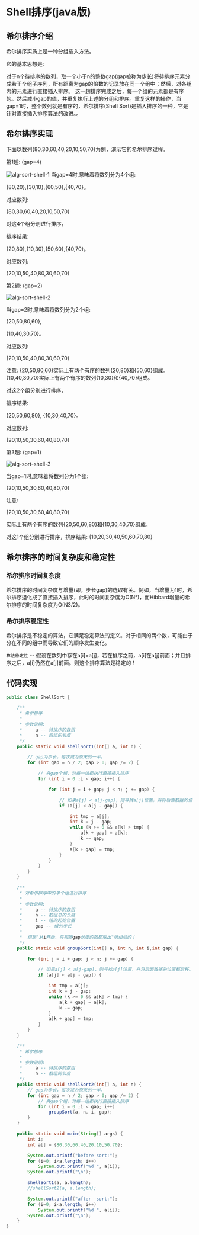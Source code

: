 # Shell排序(java版)

## 希尔排序介绍

希尔排序实质上是一种分组插入方法。

它的基本思想是: 

对于n个待排序的数列，取一个小于n的整数gap(gap被称为步长)将待排序元素分成若干个组子序列，所有距离为gap的倍数的记录放在同一个组中；然后，对各组内的元素进行直接插入排序。 这一趟排序完成之后，每一个组的元素都是有序的。然后减小gap的值，并重复执行上述的分组和排序。重复这样的操作，当gap=1时，整个数列就是有序的，希尔排序(Shell Sort)是插入排序的一种，它是针对直接插入排序算法的改进。。

## 希尔排序实现

下面以数列{80,30,60,40,20,10,50,70}为例，演示它的希尔排序过程。

第1趟: (gap=4)

![alg-sort-shell-1](Images/alg-sort-shell-1.jpg)
当gap=4时,意味着将数列分为4个组:  

{80,20},{30,10},{60,50},{40,70}。 

对应数列: 

 {80,30,60,40,20,10,50,70}



对这4个组分别进行排序，

排序结果:  

{20,80},{10,30},{50,60},{40,70}。 

对应数列:  

{20,10,50,40,80,30,60,70} 



第2趟: (gap=2)

![alg-sort-shell-2](Images/alg-sort-shell-2.jpg)

当gap=2时,意味着将数列分为2个组:

{20,50,80,60}, 

{10,40,30,70}。 

对应数列:  

{20,10,50,40,80,30,60,70} 

注意: {20,50,80,60}实际上有两个有序的数列{20,80}和{50,60}组成。{10,40,30,70}实际上有两个有序的数列{10,30}和{40,70}组成。 



对这2个组分别进行排序，

排序结果: 

{20,50,60,80}, {10,30,40,70}。 

对应数列:  

{20,10,50,30,60,40,80,70}

第3趟: (gap=1)

![alg-sort-shell-3](Images/alg-sort-shell-3.jpg)



当gap=1时,意味着将数列分为1个组: 

{20,10,50,30,60,40,80,70} 

注意:

 {20,10,50,30,60,40,80,70}

实际上有两个有序的数列{20,50,60,80}和{10,30,40,70}组成。 

对这1个组分别进行排序，排序结果: {10,20,30,40,50,60,70,80}

## 希尔排序的时间复杂度和稳定性

### 希尔排序时间复杂度

希尔排序的时间复杂度与增量(即，步长gap)的选取有关。例如，当增量为1时，希尔排序退化成了直接插入排序，此时的时间复杂度为O(N²)，而Hibbard增量的希尔排序的时间复杂度为O(N3/2)。

### 希尔排序稳定性

希尔排序是不稳定的算法，它满足稳定算法的定义。对于相同的两个数，可能由于分在不同的组中而导致它们的顺序发生变化。

`算法稳定性` -- 假设在数列中存在a[i]=a[j]，若在排序之前，a[i]在a[j]前面；并且排序之后，a[i]仍然在a[j]前面。则这个排序算法是稳定的！

## 代码实现

```java
public class ShellSort {

    /**
     * 希尔排序
     *
     * 参数说明: 
     *     a -- 待排序的数组
     *     n -- 数组的长度
     */
    public static void shellSort1(int[] a, int n) {

        // gap为步长，每次减为原来的一半。
        for (int gap = n / 2; gap > 0; gap /= 2) {

            // 共gap个组，对每一组都执行直接插入排序
            for (int i = 0 ;i < gap; i++) {

                for (int j = i + gap; j < n; j += gap) {

                    // 如果a[j] < a[j-gap]，则寻找a[j]位置，并将后面数据的位置都后移。
                    if (a[j] < a[j - gap]) {

                        int tmp = a[j];
                        int k = j - gap;
                        while (k >= 0 && a[k] > tmp) {
                            a[k + gap] = a[k];
                            k -= gap;
                        }
                        a[k + gap] = tmp;
                    }
                }
            }
        }
    }

    /**
     * 对希尔排序中的单个组进行排序
     *
     * 参数说明: 
     *     a -- 待排序的数组
     *     n -- 数组总的长度
     *     i -- 组的起始位置
     *     gap -- 组的步长
     *
     *  组是"从i开始，将相隔gap长度的数都取出"所组成的！
     */
    public static void groupSort(int[] a, int n, int i,int gap) {

        for (int j = i + gap; j < n; j += gap) {

            // 如果a[j] < a[j-gap]，则寻找a[j]位置，并将后面数据的位置都后移。
            if (a[j] < a[j - gap]) {

                int tmp = a[j];
                int k = j - gap;
                while (k >= 0 && a[k] > tmp) {
                    a[k + gap] = a[k];
                    k -= gap;
                }
                a[k + gap] = tmp;
            }
        }
    }

    /**
     * 希尔排序
     *
     * 参数说明: 
     *     a -- 待排序的数组
     *     n -- 数组的长度
     */
    public static void shellSort2(int[] a, int n) {
        // gap为步长，每次减为原来的一半。
        for (int gap = n / 2; gap > 0; gap /= 2) {
            // 共gap个组，对每一组都执行直接插入排序
            for (int i = 0 ;i < gap; i++)
                groupSort(a, n, i, gap);
        }
    }

    public static void main(String[] args) {
        int i;
        int a[] = {80,30,60,40,20,10,50,70};

        System.out.printf("before sort:");
        for (i=0; i<a.length; i++)
            System.out.printf("%d ", a[i]);
        System.out.printf("\n");

        shellSort1(a, a.length);
        //shellSort2(a, a.length);

        System.out.printf("after  sort:");
        for (i=0; i<a.length; i++)
            System.out.printf("%d ", a[i]);
        System.out.printf("\n");
    }
}
```







